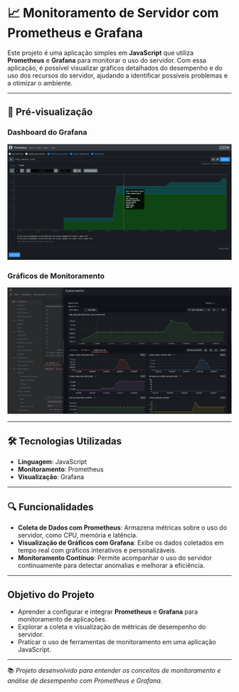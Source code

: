 # 📈 Monitoramento de Servidor com Prometheus e Grafana

Este projeto é uma aplicação simples em **JavaScript** que utiliza **Prometheus** e **Grafana** para monitorar o uso do servidor. Com essa aplicação, é possível visualizar gráficos detalhados do desempenho e do uso dos recursos do servidor, ajudando a identificar possíveis problemas e a otimizar o ambiente.

---

## 📸 Pré-visualização

### Dashboard do Grafana
<div align="center">
  <img src="grafana.png" alt="Dashboard do Grafana">
</div>

### Gráficos de Monitoramento
<div align="center">
  <img src="pre-graf.png" alt="Gráficos de Monitoramento com Grafana">
</div>

---

## 🛠️ Tecnologias Utilizadas

- **Linguagem**: JavaScript
- **Monitoramento**: Prometheus
- **Visualização**: Grafana

---

## 🔍 Funcionalidades

- **Coleta de Dados com Prometheus**: Armazena métricas sobre o uso do servidor, como CPU, memória e latência.
- **Visualização de Gráficos com Grafana**: Exibe os dados coletados em tempo real com gráficos interativos e personalizáveis.
- **Monitoramento Contínuo**: Permite acompanhar o uso do servidor continuamente para detectar anomalias e melhorar a eficiência.

---

## Objetivo do Projeto

- Aprender a configurar e integrar **Prometheus** e **Grafana** para monitoramento de aplicações.
- Explorar a coleta e visualização de métricas de desempenho do servidor.
- Praticar o uso de ferramentas de monitoramento em uma aplicação JavaScript.

---

📚 *Projeto desenvolvido para entender os conceitos de monitoramento e análise de desempenho com Prometheus e Grafana.*
